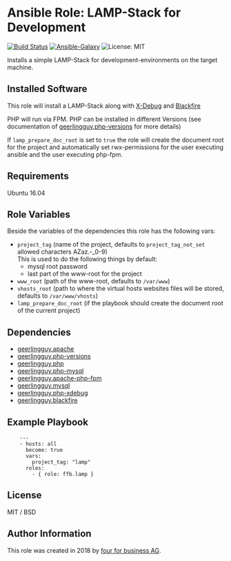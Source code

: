 # Ansible Role: LAMP-Stack for Development

[![Build Status](https://api.travis-ci.org/fourforbusiness/ansible-role-dev-lamp.svg?branch=master)](https://api.travis-ci.org/fourforbusiness/ansible-role-dev-lamp)  [![Ansible-Galaxy](https://img.shields.io/ansible/role/24293.svg)](https://galaxy.ansible.com/fourforbusiness/dev-lamp/) ![License: MIT](https://img.shields.io/badge/License-MIT-blue.svg)

Installs a simple LAMP-Stack for development-environments on the target machine.

## Installed Software

This role will install a LAMP-Stack along with [X-Debug](https://xdebug.org/) and [Blackfire](https://blackfire.io/)

PHP will run via FPM.
PHP can be installed in different Versions (see documentation of [geerlingguy.php-versions](https://galaxy.ansible.com/geerlingguy/php-versions/) for more details)

If `lamp_prepare_doc_root` is set to `true` the role will create the document root for the project and automatically set rwx-permissions for the user executing ansible and the user executing php-fpm.

## Requirements

Ubuntu 16.04

## Role Variables

Beside the variables of the dependencies this role has the following vars:
* `project_tag` (name of the project, defaults to `project_tag_not_set` allowed characters AZaz.-_0-9)        
This is used to do the following things by default:        
    * mysql root password
    * last part of the www-root for the project
* `www_root`    (path of the www-root, defaults to `/var/www`)
* `vhosts_root` (path to where the virtual hosts websites files will be stored, defaults to `/var/www/vhosts`)
* `lamp_prepare_doc_root` (if the playbook should create the document root of the current project)

## Dependencies

- [geerlingguy.apache](https://galaxy.ansible.com/geerlingguy/apache/)
- [geerlingguy.php-versions](https://galaxy.ansible.com/geerlingguy/php-versions/)
- [geerlingguy.php](https://galaxy.ansible.com/geerlingguy/php/)
- [geerlingguy.php-mysql](https://galaxy.ansible.com/geerlingguy/php-mysql/)
- [geerlingguy.apache-php-fpm](https://galaxy.ansible.com/geerlingguy/apache-php-fpm/)
- [geerlingguy.mysql](https://galaxy.ansible.com/geerlingguy/mysql/)
- [geerlingguy.php-xdebug](https://galaxy.ansible.com/geerlingguy/php-xdebug/)
- [geerlingguy.blackfire](https://galaxy.ansible.com/geerlingguy/blackfire/)

## Example Playbook
        ---
        - hosts: all
          become: true
          vars:
            project_tag: "lamp"
          roles:
            - { role: ffb.lamp }
## License

MIT / BSD

## Author Information

This role was created in 2018 by [four for business AG](https://www.4fb.de/).